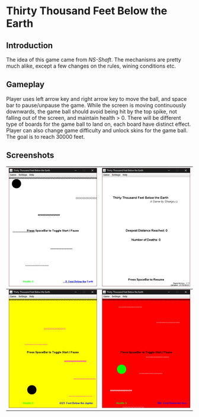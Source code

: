# Thirty Thousand Feet Below the Earth

## Introduction

The idea of this game came from *NS-Shaft*. The mechanisms are pretty much alike, except a few changes on the rules, wining conditions etc.

## Gameplay

Player uses left arrow key and right arrow key to move the ball, and space bar to pause/unpause the game. While the screen is moving continuously downwards, the game ball should avoid being hit by the top spike, not falling out of the screen, and maintain health > 0. There will be different type of boards for the game ball to land on, each board have distinct effect. Player can also change game difficulty and unlock skins for the game ball. The goal is to reach 30000 feet.

## Screenshots

![screenshot_1](/application/screenshots/screenshot_1.png)|![screenshot_2](/application/screenshots/screenshot_2.png)
--- | ---
![screenshot_3](/application/screenshots/screenshot_3.png)|![screenshot_4](/application/screenshots/screenshot_4.png)